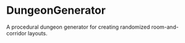 # DungeonGenerator
A procedural dungeon generator for creating randomized room-and-corridor layouts.

